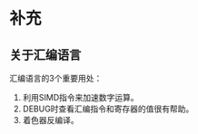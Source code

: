 # 补充    

## 关于汇编语言    

汇编语言的3个重要用处：    

1. 利用SIMD指令来加速数字运算。    
2. DEBUG时查看汇编指令和寄存器的值很有帮助。    
3. 着色器反编译。    


